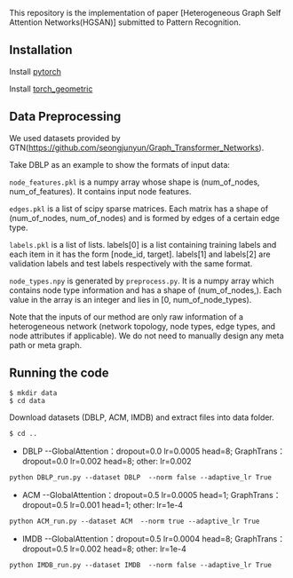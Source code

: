 This repository is the implementation of paper [Heterogeneous Graph Self Attention Networks(HGSAN)] submitted to Pattern Recognition.

## Installation

Install [pytorch](https://pytorch.org/get-started/locally/)

Install [torch_geometric](https://pytorch-geometric.readthedocs.io/en/latest/notes/installation.html)

## Data Preprocessing
We used datasets  provided by GTN(https://github.com/seongjunyun/Graph_Transformer_Networks).

Take DBLP as an example to show the formats of input data:

`node_features.pkl` is a numpy array whose shape is (num_of_nodes, num_of_features). It contains input node features.

`edges.pkl` is a list of scipy sparse matrices. Each matrix has a shape of (num_of_nodes, num_of_nodes) and is formed by edges of a certain edge type.

`labels.pkl` is a list of lists. labels[0] is a list containing training labels and each item in it has the form [node_id, target]. labels[1] and labels[2] are validation labels and test labels respectively with the same format.

`node_types.npy` is generated by `preprocess.py`. It is a numpy array which contains node type information and has a shape of (num_of_nodes,). Each value in the array is an integer and lies in [0, num_of_node_types).

Note that the inputs of our method are only raw information of a heterogeneous network (network topology, node types, edge types, and node attributes if applicable). We do not need to manually design any meta path or meta graph.

## Running the code
``` 
$ mkdir data
$ cd data
```
Download datasets (DBLP, ACM, IMDB) and extract files into data folder.
```
$ cd ..
```
- DBLP  --GlobalAttention：dropout=0.0 lr=0.0005 head=8; GraphTrans：dropout=0.0 lr=0.002 head=8; other: lr=0.002 
```
python DBLP_run.py --dataset DBLP  --norm false --adaptive_lr True
```
- ACM  --GlobalAttention：dropout=0.5 lr=0.0005 head=1; GraphTrans：dropout=0.5 lr=0.001 head=1; other: lr=1e-4
```
python ACM_run.py --dataset ACM  --norm true --adaptive_lr True
```
- IMDB  --GlobalAttention：dropout=0.5 lr=0.0004 head=8; GraphTrans：dropout=0.5 lr=0.002 head=8; other: lr=1e-4
```
python IMDB_run.py --dataset IMDB  --norm false --adaptive_lr True
```


